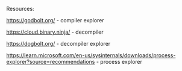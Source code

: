Resources:


https://godbolt.org/ - compiler explorer


https://cloud.binary.ninja/ - decompiler

https://dogbolt.org/ - decompiler explorer

https://learn.microsoft.com/en-us/sysinternals/downloads/process-explorer?source=recommendations - process explorer

